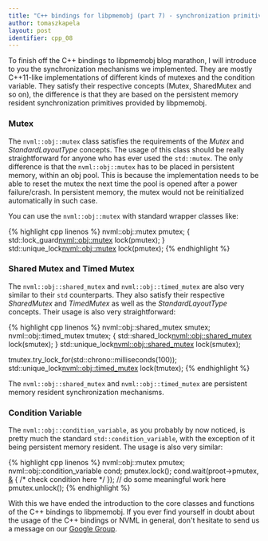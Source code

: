 ```yaml
---
title: "C++ bindings for libpmemobj (part 7) - synchronization primitives"
author: tomaszkapela
layout: post
identifier: cpp_08
---
```


To finish off the C++ bindings to libpmemobj blog marathon, I will introduce to
you the synchronization mechanisms we implemented. They are mostly C++11-like
implementations of different kinds of mutexes and the condition variable. They
satisfy their respective concepts (Mutex, SharedMutex and so on), the difference
is that they are based on the persistent memory resident synchronization
primitives provided by libpmemobj.

### Mutex

The `nvml::obj::mutex` class satisfies the requirements of the _Mutex_ and
_StandardLayoutType_ concepts. The usage of this class should be really
straightforward for anyone who has ever used the `std::mutex`. The only
difference is that the `nvml::obj::mutex` has to be placed in persistent memory,
within an obj pool. This is because the implementation needs to be able to
reset the mutex the next time the pool is opened after a power failure/crash.
In persistent memory, the mutex would not be reinitialized automatically in
such case.

You can use the `nvml::obj::mutex` with standard wrapper classes like:

{% highlight cpp linenos %}
nvml::obj::mutex pmutex;
{
  std::lock_guard<nvml::obj::mutex> lock(pmutex);
}
std::unique_lock<nvml::obj::mutex> lock(pmutex);
{% endhighlight %}

### Shared Mutex and Timed Mutex

The `nvml::obj::shared_mutex` and `nvml::obj::timed_mutex` are also very similar
to their `std` counterparts. They also satisfy their respective _SharedMutex_
and _TimedMutex_ as well as the _StandardLayoutType_ concepts. Their usage is
also very straightforward:

{% highlight cpp linenos %}
nvml::obj::shared_mutex smutex;
nvml::obj::timed_mutex tmutex;
{
  std::shared_lock<nvml::obj::shared_mutex> lock(smutex);
}
std::unique_lock<nvml::obj::shared_mutex> lock(smutex);

tmutex.try_lock_for(std::chrono::milliseconds(100));
std::unique_lock<nvml::obj::timed_mutex> lock(tmutex);
{% endhighlight %}

The `nvml::obj::shared_mutex` and `nvml::obj::timed_mutex` are persistent
memory resident synchronization mechanisms.

### Condition Variable

The `nvml::obj::condition_variable`, as you probably by now noticed, is pretty
much the standard `std::condition_variable`, with the exception of it being
persistent memory resident. The usage is also very similar:

{% highlight cpp linenos %}
nvml::obj::mutex pmutex;
nvml::obj::condition_variable cond;
pmutex.lock();
cond.wait(proot->pmutex, [&]() { /* check condition here */ });
// do some meaningful work here
pmutex.unlock();
{% endhighlight %}

With this we have ended the introduction to the core classes and functions of
the C++ bindings to libpmemobj. If you ever find yourself in doubt about the
usage of the C++ bindings or NVML in general, don't hesitate to send us a
message on our [Google Group][33a989a9].

[33a989a9]: https://groups.google.com/forum/#!forum/pmem "Pmem Google Group"
